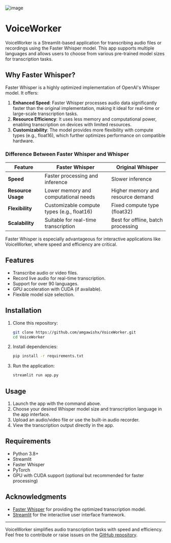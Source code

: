 ![image](https://github.com/user-attachments/assets/371e52da-7614-408a-b6b7-5ef9890489d2)

# VoiceWorker

VoiceWorker is a Streamlit-based application for transcribing audio files or recordings using the Faster Whisper model. This app supports multiple languages and allows users to choose from various pre-trained model sizes for transcription tasks.

## Why Faster Whisper?

Faster Whisper is a highly optimized implementation of OpenAI's Whisper model. It offers:

1. **Enhanced Speed**: Faster Whisper processes audio data significantly faster than the original implementation, making it ideal for real-time or large-scale transcription tasks.
2. **Resource Efficiency**: It uses less memory and computational power, enabling transcription on devices with limited resources.
3. **Customizability**: The model provides more flexibility with compute types (e.g., float16), which further optimizes performance on compatible hardware.

### Difference Between Faster Whisper and Whisper

| Feature                | Faster Whisper                          | Original Whisper                     |
|------------------------|-----------------------------------------|---------------------------------------|
| **Speed**             | Faster processing and inference         | Slower inference                     |
| **Resource Usage**    | Lower memory and computational needs    | Higher memory and resource demand    |
| **Flexibility**       | Customizable compute types (e.g., float16) | Fixed compute type (float32)         |
| **Scalability**       | Suitable for real-time transcription    | Best for offline, batch processing   |

Faster Whisper is especially advantageous for interactive applications like VoiceWorker, where speed and efficiency are critical.

## Features

- Transcribe audio or video files.
- Record live audio for real-time transcription.
- Support for over 90 languages.
- GPU acceleration with CUDA (if available).
- Flexible model size selection.

## Installation

1. Clone this repository:
   ```bash
   git clone https://github.com/amgawishx/VoiceWorker.git
   cd VoiceWorker
   ```

2. Install dependencies:
   ```bash
   pip install -r requirements.txt
   ```

3. Run the application:
   ```bash
   streamlit run app.py
   ```

## Usage

1. Launch the app with the command above.
2. Choose your desired Whisper model size and transcription language in the app interface.
3. Upload an audio/video file or use the built-in audio recorder.
4. View the transcription output directly in the app.

## Requirements

- Python 3.8+
- Streamlit
- Faster Whisper
- PyTorch
- GPU with CUDA support (optional but recommended for faster processing)

## Acknowledgments

- [Faster Whisper](https://github.com/openai/whisper) for providing the optimized transcription model.
- [Streamlit](https://streamlit.io/) for the interactive user interface framework.

---

VoiceWorker simplifies audio transcription tasks with speed and efficiency. Feel free to contribute or raise issues on the [GitHub repository](https://github.com/amgawishx/VoiceWorker).
